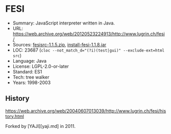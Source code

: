 # FESI

* Summary:    JavaScript interpreter written in Java.
* URL:        https://web.archive.org/web/20120523224913/http://www.lugrin.ch/fesi/
* Sources:    [fesisrc-1.1.5.zip](https://web.archive.org/web/20130219063729/http://www.lugrin.ch/fesi/fesisrc-1.1.5.zip), [install-fesi-1.1.8.jar](https://web.archive.org/web/20130220100323/http://www.lugrin.ch/fesi/install-fesi-1.1.8.jar)
* LOC:        23687 (`cloc --not_match_d="(?i)(test|gui)" --exclude-ext=html src`)
* Language:   Java
* License:    LGPL-2.0-or-later
* Standard:   ES1
* Tech:       tree walker
* Years:      1998-2003

## History

https://web.archive.org/web/20040607013039/http://www.lugrin.ch/fesi/history.html

Forked by [YAJI][yaji.md] in 2011.
